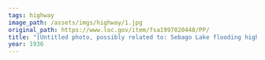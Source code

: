```yaml
---
tags: highway
image_path: /assets/imgs/highway/1.jpg
original_path: https://www.loc.gov/item/fsa1997020448/PP/
title: "[Untitled photo, possibly related to: Sebago Lake flooding highway, Maine]"
year: 1936
---
```



